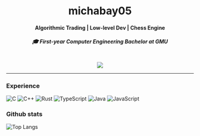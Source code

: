 <h1 align="center">michabay05</h1>

<h4 align="center">Algorithmic Trading | Low-level Dev | Chess Engine</h4>
<h5 align="center">🎓 First-year Computer Engineering Bachelor at GMU</h5>
<br>

<div align="center">
  <a href="https://www.linkedin.com/in/michael-abayneh-953570343/">
    <img src="https://img.shields.io/badge/Linkedin-Michael-%230077B5.svg?style=for-the-badge&logo=linkedin&logoColor=white" />
  </a>
</div>

---

### Experience
![C](https://img.shields.io/badge/c-%2300599C.svg?style=for-the-badge&logo=c&logoColor=white)
![C++](https://img.shields.io/badge/c++-%2300599C.svg?style=for-the-badge&logo=c%2B%2B&logoColor=white)
![Rust](https://img.shields.io/badge/rust-%23000000.svg?style=for-the-badge&logo=rust&logoColor=white)
![TypeScript](https://img.shields.io/badge/typescript-%23007ACC.svg?style=for-the-badge&logo=typescript&logoColor=white)
![Java](https://img.shields.io/badge/java-%23ED8B00.svg?style=for-the-badge&logo=openjdk&logoColor=white)
![JavaScript](https://img.shields.io/badge/javascript-%23323330.svg?style=for-the-badge&logo=javascript&logoColor=%23F7DF1E)


### Github stats
<div>
  
  ![Top Langs](https://github-readme-stats.vercel.app/api/top-langs/?username=michabay05&size_weight=0.5&count_weight=0.5&layout=compact)
</div>

<!---

NOTE: Dont really want to include this at the moment.
![michabay05's Stats](https://github-readme-stats.vercel.app/api?username=michabay05&theme=default&show_icons=true&hide_border=true&count_private=true)
=====================================================
michabay05/michabay05 is a ✨ special ✨ repository because its `README.md` (this file) appears on your GitHub profile.
You can click the Preview link to take a look at your changes.
--->
